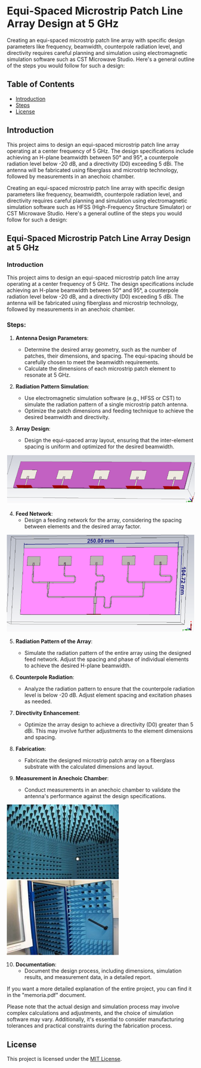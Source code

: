 # Equi-Spaced Microstrip Patch Line Array Design at 5 GHz

Creating an equi-spaced microstrip patch line array with specific design parameters like frequency, beamwidth, counterpole radiation level, and directivity requires careful planning and simulation using electromagnetic simulation software such as  CST Microwave Studio. Here's a general outline of the steps you would follow for such a design:

## Table of Contents

- [Introduction](#introduction)
- [Steps](#steps)
- [License](#license)

## Introduction

This project aims to design an equi-spaced microstrip patch line array operating at a center frequency of 5 GHz. The design specifications include achieving an H-plane beamwidth between 50° and 95°, a counterpole radiation level below -20 dB, and a directivity (D0) exceeding 5 dBi. The antenna will be fabricated using fiberglass and microstrip technology, followed by measurements in an anechoic chamber.

Creating an equi-spaced microstrip patch line array with specific design parameters like frequency, beamwidth, counterpole radiation level, and directivity requires careful planning and simulation using electromagnetic simulation software such as HFSS (High-Frequency Structure Simulator) or CST Microwave Studio. Here's a general outline of the steps you would follow for such a design:

## Equi-Spaced Microstrip Patch Line Array Design at 5 GHz

### Introduction
This project aims to design an equi-spaced microstrip patch line array operating at a center frequency of 5 GHz. The design specifications include achieving an H-plane beamwidth between 50° and 95°, a counterpole radiation level below -20 dB, and a directivity (D0) exceeding 5 dBi. The antenna will be fabricated using fiberglass and microstrip technology, followed by measurements in an anechoic chamber.

### Steps:

1. **Antenna Design Parameters**:
   - Determine the desired array geometry, such as the number of patches, their dimensions, and spacing. The equi-spacing should be carefully chosen to meet the beamwidth requirements.
   - Calculate the dimensions of each microstrip patch element to resonate at 5 GHz.

2. **Radiation Pattern Simulation**:
   - Use electromagnetic simulation software (e.g., HFSS or CST) to simulate the radiation pattern of a single microstrip patch antenna.
   - Optimize the patch dimensions and feeding technique to achieve the desired beamwidth and directivity.

3. **Array Design**:
   - Design the equi-spaced array layout, ensuring that the inter-element spacing is uniform and optimized for the desired beamwidth.

![](Images/Picture1.png)

4. **Feed Network**:
   - Design a feeding network for the array, considering the spacing between elements and the desired array factor.

![](Images/Picture2.png)

5. **Radiation Pattern of the Array**:
   - Simulate the radiation pattern of the entire array using the designed feed network. Adjust the spacing and phase of individual elements to achieve the desired H-plane beamwidth.

6. **Counterpole Radiation**:
   - Analyze the radiation pattern to ensure that the counterpole radiation level is below -20 dB. Adjust element spacing and excitation phases as needed.

7. **Directivity Enhancement**:
   - Optimize the array design to achieve a directivity (D0) greater than 5 dBi. This may involve further adjustments to the element dimensions and spacing.

8. **Fabrication**:
   - Fabricate the designed microstrip patch array on a fiberglass substrate with the calculated dimensions and layout.

9. **Measurement in Anechoic Chamber**:
   - Conduct measurements in an anechoic chamber to validate the antenna's performance against the design specifications.


![](Images/Picture3.jpg)
![](Images/Picture4.jpg)

10. **Documentation**:
    - Document the design process, including dimensions, simulation results, and measurement data, in a detailed report.

If you want a more detailed explanation of the entire project, you can find it in the "memoria.pdf" document.



Please note that the actual design and simulation process may involve complex calculations and adjustments, and the choice of simulation software may vary. Additionally, it's essential to consider manufacturing tolerances and practical constraints during the fabrication process.


## License

This project is licensed under the [MIT License](LICENSE).

